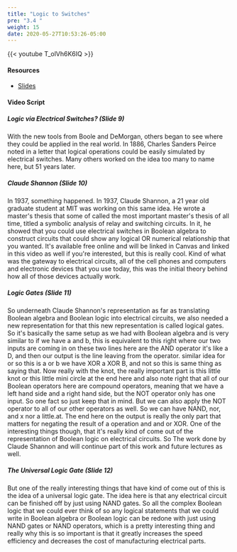 ```yaml
---
title: "Logic to Switches"
pre: "3.4 "
weight: 15
date: 2020-05-27T10:53:26-05:00
---
```


{{< youtube T_olVh6K6IQ >}}


#### Resources

* [Slides](/1-cc110/03-bits-and-boolean-algebra/slides/03-Bits-and-Boolean-Algebra.pdf)

#### Video Script

##### Logic via Electrical Switches? (Slide 9)

With the new tools from Boole and DeMorgan, others began to see where they could be applied in the real world. In 1886, Charles Sanders Peirce noted in a letter that logical operations could be easily simulated by electrical switches. Many others worked on the idea too many to name here, but 51 years later.

##### Claude Shannon (Slide 10)

In 1937, something happened. In 1937, Claude Shannon, a 21 year old graduate student at MIT was working on this same idea. He wrote a master's thesis that some of called the most important master's thesis of all time, titled a symbolic analysis of relay and switching circuits. In it, he showed that you could use electrical switches in Boolean algebra to construct circuits that could show any logical OR numerical relationship that you wanted. It's available free online and will be linked in Canvas and linked in this video as well if you're interested, but this is really cool. Kind of what was the gateway to electrical circuits, all of the cell phones and computers and electronic devices that you use today, this was the initial theory behind how all of those devices actually work. 

##### Logic Gates (Slide 11)

So underneath Claude Shannon's representation as far as translating Boolean algebra and Boolean logic into electrical circuits, we also needed a new representation for that this new representation is called logical gates. So it's basically the same setup as we had with Boolean algebra and is very similar to if we have a and b, this is equivalent to this right where our two inputs are coming in on these two lines here are the AND operator it's like a D, and then our output is the line leaving from the operator. similar idea for or so this is a or b we have XOR a XOR B, and not so this is same thing as saying that. Now really with the knot, the really important part is this little knot or this little mini circle at the end here and also note right that all of our Boolean operators here are compound operators, meaning that we have a left hand side and a right hand side, but the NOT operator only has one input. So one fact so just keep that in mind. But we can also apply the NOT operator to all of our other operators as well. So we can have NAND, nor, and x nor a little.at. The end here on the output is really the only part that matters for negating the result of a operation and and or XOR. One of the interesting things though, that it's really kind of come out of the representation of Boolean logic on electrical circuits. So The work done by Claude Shannon and will continue part of this work and future lectures as well. 

##### The Universal Logic Gate (Slide 12)

But one of the really interesting things that have kind of come out of this is the idea of a universal logic gate. The idea here is that any electrical circuit can be finished off by just using NAND gates. So all the complex Boolean logic that we could ever think of so any logical statements that we could write in Boolean algebra or Boolean logic can be redone with just using NAND gates or NAND operators, which is a pretty interesting thing and really why this is so important is that it greatly increases the speed efficiency and decreases the cost of manufacturing electrical parts. 

